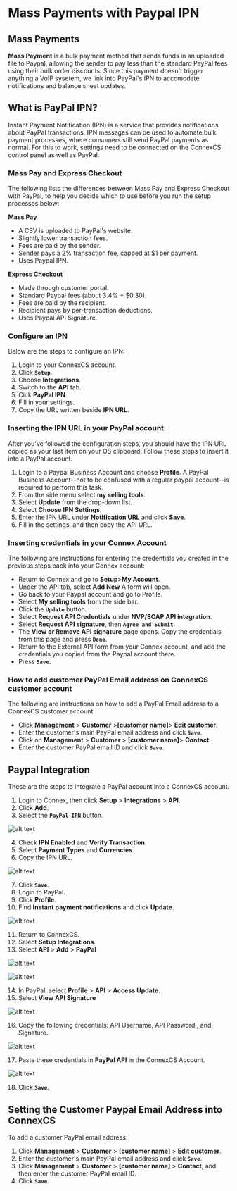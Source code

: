 # Mass Payments with Paypal IPN

## Mass Payments

**Mass Payment** is a bulk payment method that sends funds in an uploaded file to Paypal, allowing the sender to pay less than the standard PayPal fees using their bulk order discounts. Since this payment doesn't trigger anything a VoIP sysetem, we link into PayPal's IPN to accomodate notifications and balance sheet updates.

## What is PayPal IPN?

Instant Payment Notification (IPN) is a service that provides notifications about PayPal transactions. IPN messages can be used to automate bulk payment processes, where consumers still send PayPal payments as normal. For this to work, settings need to be connected on the ConnexCS control panel as well as PayPal.

### Mass Pay and Express Checkout
The following lists the differences between Mass Pay and Express Checkout with PayPal, to help you decide which to use before you run the setup processes below:

**Mass Pay**
- A CSV is uploaded to PayPal's website.
- Slightly lower transaction fees.
- Fees are paid by the sender.
- Sender pays a 2% transaction fee, capped at $1 per payment.
- Uses Paypal IPN.

**Express Checkout**
- Made through customer portal.
- Standard Paypal fees (about 3.4% + $0.30).
- Fees are paid by the recipient.
- Recipient pays by per-transaction deductions.
- Uses Paypal API Signature.

### Configure an IPN
Below are the steps to configure an IPN:

1. Login to your ConnexCS account.
2. Click **`Setup`**.
3. Choose **Integrations**.
4. Switch to the **API** tab. 
5. Cick **PayPal IPN**.
6. Fill in your settings.
7. Copy the URL written beside **IPN URL**.

### Inserting the IPN URL in your PayPal account
After you've followed the configuration steps, you should have the IPN URL copied as your last item on your OS clipboard. Follow these steps to insert it into a PayPal account.

1. Login to a Paypal Business Account and choose **Profile**. A PayPal Business Account--not to be confused with a regular paypal account--is required to perform this task.
2.  From the side menu select **my selling tools**.
3.  Select **Update** from the drop-down list.
4.  Select **Choose IPN Settings**.
5.  Enter the IPN URL under **Notification URL** and click **Save**. 
6.  Fill in the settings, and then copy the API URL.

### Inserting credentials in your Connex Account
The following are instructions for entering the credentials you created in the previous steps back into your Connex account:
* Return to Connex and go to **Setup**>**My Account**. 
* Under the API tab, select **Add New** A form will open.
* Go back to your Paypal account and go to Profile. 
* Select **My selling tools** from the side bar.
* Click the **`Update`** button.
* Select **Request API Credentials** under **NVP/SOAP API integration**.
* Select **Request API signature**, then **`Agree and Submit`**.
* The **View or Remove API signature** page opens. Copy the credentials from this page and press **`Done`**.
* Return to the External API form from your Connex account, and add the credentials you copied from the Paypal account there.
* Press **`Save`**.

### How to add customer PayPal Email address on ConnexCS customer account
The following are instructions on how to add a PayPal Email address to a ConnexCS customer account:
* Click **Management** > **Customer** >**[customer name]**> **Edit customer**.
* Enter the customer's main PayPal email address and click **`Save`**.
* Click on **Management** > **Customer** > **[customer name]**> **Contact**.  
* Enter the customer PayPal email ID and click **`Save`**.

## Paypal Integration

These are the steps to integrate a PayPal account into a ConnexCS account.

1. Login to Connex, then click **Setup** > **Integrations** > **API**.
2. Click **Add**.
3. Select the **`PayPal IPN`** button.

 ![alt text][paypal-2]

4. Check **IPN Enabled** and **Verify Transaction**.
5. Select **Payment Types** and **Currencies**.
6.	Copy the IPN URL.

 ![alt text][paypal-2b]

7.	Click **`Save`**.
8.	Login to PayPal.
9.	Click **Profile**.
10.	Find **Instant payment notifications** and click **Update**.

 ![alt text][paypal-3]
 
11.	Return to ConnexCS.
1.  Select **Setup Integrations**.
2.  Select **API** > **Add** > **PayPal**

 ![alt text][paypal-12]

 ![alt text][paypal-6]

14.	In PayPal, select **Profile** > **API** > **Access Update**.
15.	Select **View API Signature**
 
 ![alt text][paypal-8] 
 
16.	Copy the following credentials:
API Username, API Password , and Signature.
 
 ![alt text][paypal-9] 
 
17.	Paste these credentials in **PayPal API** in the  ConnexCS Account.

 ![alt text][paypal-16]

18.	Click **`Save`**.

## Setting the Customer Paypal Email Address into ConnexCS
To add a customer PayPal email address: 
1.	Click **Management** > **Customer** > **[customer name]** > **Edit customer**.
2.	Enter the customer's main PayPal email address and click **`Save`**.
3.	Click **Management** > **Customer** > **[customer name]** > **Contact**, and then enter the customer PayPal email ID.
1. Click **`Save`**.

[paypal-2]: /setup/img/84.png "Paypal-2"
[paypal-3]: /setup/img/paypal-3.png "Paypal-3"
[paypal-6]: /setup/img/paypal-6.png "Paypal-6"
[paypal-8]: /setup/img/paypal-8.png "Paypal-8"
[paypal-9]: /setup/img/paypal-9.png "Paypal-9"
[paypal-12]: /setup/img/paypal-12.png "Paypal-12"
[paypal-16]: /setup/img/85.png "Paypal-16"
[paypal-2b]: /setup/img/84-b.png "Paypal-2b"

